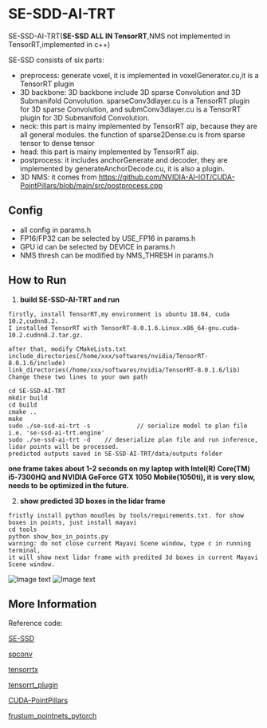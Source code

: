 # SE-SDD-AI-TRT

SE-SSD-AI-TRT(**SE-SSD ALL IN TensorRT**,NMS not implemented in TensorRT,implemented in c++) 

SE-SSD consists of six parts:
- preprocess: generate voxel, it is implemented in voxelGenerator.cu,it is a TensorRT plugin
- 3D backbone: 3D backbone include 3D sparse Convolution and 3D Submanifold Convolution. sparseConv3dlayer.cu is a TensorRT plugin for 3D sparse Convolution, and submConv3dlayer.cu is a TensorRT plugin for 3D Submanifold Convolution.
- neck: this part is mainy implemented by TensorRT aip, because they are all general modules. the function of sparse2Dense.cu is  from sparse tensor to dense tensor
- head: this part is mainy implemented by TensorRT aip.
- postprocess: it includes anchorGenerate and decoder, they are implemented by generateAnchorDecode.cu, it is also a plugin.
- 3D NMS: it comes from  https://github.com/NVIDIA-AI-IOT/CUDA-PointPillars/blob/main/src/postprocess.cpp

## Config

- all config in params.h
- FP16/FP32 can be selected by USE_FP16 in params.h
- GPU id can be selected by DEVICE in params.h
- NMS thresh can be modified by NMS_THRESH in params.h

## How to Run

1. **build SE-SSD-AI-TRT and run**

```
firstly, install TensorRT,my environment is ubuntu 18.04, cuda 10.2,cudnn8.2.
I installed TensorRT with TensorRT-8.0.1.6.Linux.x86_64-gnu.cuda-10.2.cudnn8.2.tar.gz.

after that, modify CMakeLists.txt
include_directories(/home/xxx/softwares/nvidia/TensorRT-8.0.1.6/include)
link_directories(/home/xxx/softwares/nvidia/TensorRT-8.0.1.6/lib)
Change these two lines to your own path

cd SE-SSD-AI-TRT
mkdir build
cd build
cmake ..
make
sudo ./se-ssd-ai-trt -s             // serialize model to plan file i.e. 'se-ssd-ai-trt.engine'
sudo ./se-ssd-ai-trt -d    // deserialize plan file and run inference, lidar points will be processed.
predicted outputs saved in SE-SSD-AI-TRT/data/outputs folder

```
**one frame takes about 1-2 seconds on my laptop with Intel(R) Core(TM) i5-7300HQ and NVIDIA GeForce GTX 1050 Mobile(1050ti), it is very slow, needs to be optimized in  the future.**

2. **show predicted 3D boxes in the lidar frame** 

```
fristly install python moudles by tools/requirements.txt. for show boxes in points, just install mayavi
cd tools
python show_box_in_points.py
warning: do not close current Mayavi Scene window, type c in running terminal, 
it will show next lidar frame with predited 3d boxes in current Mayavi Scene window. 

```
![Image text](https://raw.githubusercontent.com/jingyue202205/SE-SSD-AI-TRT/master/pics/000010.png)
![Image text](https://raw.githubusercontent.com/jingyue202205/SE-SSD-AI-TRT/master/pics/snapshot.png)



## More Information

Reference code:

[SE-SSD](https://github.com/Vegeta2020/SE-SSD)  

[spconv](https://github.com/poodarchu/spconv)

[tensorrtx](https://github.com/wang-xinyu/tensorrtx) 

[tensorrt_plugin](https://github.com/NVIDIA/TensorRT/tree/main/plugin)

[CUDA-PointPillars](https://github.com/NVIDIA-AI-IOT/CUDA-PointPillars)

[frustum_pointnets_pytorch](https://github.com/simon3dv/frustum_pointnets_pytorch)






